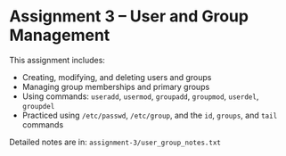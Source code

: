 # Assignment 3 – User and Group Management

This assignment includes:

- Creating, modifying, and deleting users and groups
- Managing group memberships and primary groups
- Using commands: `useradd`, `usermod`, `groupadd`, `groupmod`, `userdel`, `groupdel`
- Practiced using `/etc/passwd`, `/etc/group`, and the `id`, `groups`, and `tail` commands

Detailed notes are in:
`assignment-3/user_group_notes.txt`
